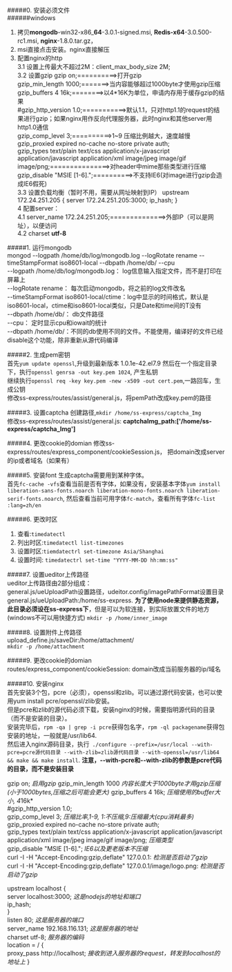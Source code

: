 #####0. 安装必须文件  
######windows  
1. 拷贝**mongodb**-win32-x86_**64**-3.0.1-signed.msi, **Redis-x64**-3.0.500-rc1.msi, **nginx**-1.8.0.tar.gz，  
2. msi直接点击安装。nginx直接解压
3. 配置nginx的http  
3.1 设置上传最大不超过2M：client_max_body_size 2M;  
3.2 设置gzip
    	gzip  on;==========>打开gzip  
	gzip_min_length  1000;=======>当内容能够超过1000byte才使用gzip压缩  
	gzip_buffers 4 16k;========>以4*16K为单位，申请内存用于缓存gzip的结果  
	\#gzip_http_version 1.0;===========>默认1.1，只对http1.1的request的结果进行gzip；如果nginx用作反向代理服务器，此时nginx和其他server用http1.0通信  
	gzip_comp_level 3;==========>1~9 压缩比例越大，速度越慢  
	gzip_proxied     expired no-cache no-store private auth;  
	gzip_types       text/plain text/css application/x-javascript application/javascript application/xml image/jpeg   image/gif image/png;===============>对header中mime那些类型进行压缩  
	gzip_disable "MSIE [1-6]\.";==========>不支持IE6(对image进行gzip会造成IE6假死)  
3.3 设置负载均衡（暂时不用，需要从网址映射到IP）
	upstream 172.24.251.205 {
		server 172.24.251.205:3000;
		ip_hash;
	}  
4 配置server：  
4.1 server_name 172.24.251.205;==============>外部IP（可以是网址），以便访问  
4.2 charset **utf-8**  


#####1. 运行mongodb  
 mongod --logpath /home/db/log/mongodb.log --logRotate rename --timeStampFormat iso8601-local   --dbpath /home/db/  --cpu  
 --logpath /home/db/log/mongodb.log： log信息输入指定文件，而不是打印在屏幕上  
 --logRotate rename： 每次启动mongodb，将之前的log文件改名  
 --timeStampFormat iso8601-local/ctime：log中显示的时间格式，默认是iso8601-local，ctime和iso8601-local类似，只是Date和time间的T没有  
 --dbpath /home/db/： db文件路径  
 --cpu： 定时显示cpu和iowait的统计  
--dbpath /home/db/：不同的db使用不同的文件。不能使用，编译好的文件已经disable这个功能，除非重新从源代码编译  

#####2. 生成pem密钥  
首先`yum update openssl`,升级到最新版本  1.0.1e-42.el7.9
然后在一个指定目录下，执行`openssl genrsa -out key.pem 1024`, 产生私钥  
继续执行`openssl req -key key.pem -new -x509 -out cert.pem`,一路回车，生成公钥  
修改ss-express/routes/assist/general.js，将pemPath改成key.pem的路径

#####3. 设置captcha
   创建路径,`mkdir /home/ss-express/captcha_Img`  
   修改ss-express/routes/assist/general.js: **captchaImg_path:['/home/ss-express/captcha_Img']**  
   
#####4. 更改cookie的domian
   修改ss-express/routes/express_component/cookieSession.js， 把domain改成server的ip或者域名（如果有）  
   
#####5. 安装font
   生成captcha需要用到某种字体。  
   首先`fc-cache -vfs`查看当前是否有字体，如果没有，安装基本字体`yum install liberation-sans-fonts.noarch liberation-mono-fonts.noarch liberation-serif-fonts.noarch`, 然后查看当前可用字体`fc-match`，查看所有字体`fc-list :lang=zh/en`  

#####6. 更改时区  
  1. 查看:`timedatectl`   
  2. 列出时区:`timedatectl list-timezones`  
  3. 设置时区:`tiemdatectrl set-timezone Asia/Shanghai`  
  4. 设置时间:  `timedatectrl set-time "YYYY-MM-DD hh:mm:ss"`  
 
#####7. 设置ueditor上传路径  
  ueditor上传路径由2部分组成：  
  general.js/ueUploadPath设置路径，udeitor.config/imagePathFormat设置目录  
  general.js/ueUploadPath:/home/ss-express. **为了使用node来提供静态资源，此目录必须设在ss-express下**，但是可以为软连接，到实际放置文件的地方(windows不可以用快捷方式)
  `mkdir -p /home/inner_image`

#####8. 设置附件上传路径  
  upload_define.js/saveDir:/home/attachment/  
  `mkdir -p /home/attachment`  

#####9. 更改cookie的domian  
routes/express_component/cookieSession: domain改成当前服务器的ip/域名  

#####10. 安装nginx  
首先安装3个包，pcre（必须），openssl和zlib。可以通过源代码安装，也可以使用yum install pcre/openssl/zlib安装。  
但是pcre和zlib的源代码必须下载，安装nginx的时候，需要指明源代码的目录（而不是安装的目录）。  
安装完毕后，`rpm -qa | grep -i pcre`获得包名字，`rpm -ql packagename`获得包安装的地址，一般就是/usr/lib64.  
然后进入nginx源码目录，执行` ./configure --prefix=/usr/local --with-pcre=pcre源代码目录 --with-zlib=zlib源代码目录 --with-openssl=/usr/lib64 && make && make install`.   **注意，--with-pcre和--with-zlib的参数是pcre代码的目录，而不是安装目录** 
  
gzip  on;	*启用gzip*
gzip_min_length  1000	*内容长度大于1000byte才用gzip压缩(小于1000bytes,压缩之后可能会更大)*
gzip_buffers 4 16k;	*压缩使用的buffer大小, 4*16k*  
\#gzip_http_version 1.0;  
gzip_comp_level 3;	*压缩比率,1-9, 1:不压缩,9:压缩最大(cpu消耗最多)*  
gzip_proxied     expired no-cache no-store private auth;  
gzip_types       text/plain text/css application/x-javascript application/javascript application/xml image/jpeg image/gif image/png;	*压缩类型*   
gzip_disable "MSIE [1-6]\.";	*IE6以及更老版本不压缩*  
curl -I -H "Accept-Encoding:gzip,deflate" 127.0.0.1:	*检测是否启动了gzip*  
curl -I -H "Accept-Encoding:gzip,deflate" 127.0.0.1/image/logo.png:	*检测是否启动了gzip*  
  
upstream localhost 
{  
server localhost:3000;	*这是nodejs的地址和端口*  
ip_hash;  
}    
listen       80;	*这是服务器的端口*  
 server_name  192.168.116.131;	*这是服务器的地址*  
 charset utf-8;	*服务器的编码*    
location = / {  
proxy_pass http://localhost;	*接收到进入服务器的request，转发到localhost的地址上*
}  
		
